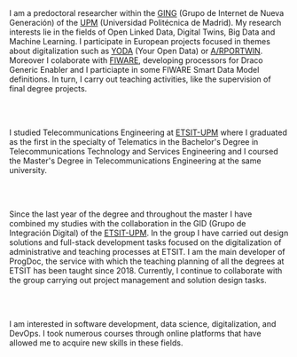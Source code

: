 <p class="heavy-title">

 <br>

 I am a <span class="marked">predoctoral researcher</span> within the <a href='http://ging.github.io/' target='_blank'>GING</a> (Grupo de Internet de Nueva Generación) of the <a href='https://www.upm.es/' target='_blank'>UPM</a> (Universidad Politécnica de Madrid). My research interests lie in the fields of Open Linked Data, Digital Twins, Big Data and Machine Learning. I participate in <span class="marked">European projects</span> focused in themes about digitalization such as <a href='http://yoda.dit.upm.es/' target='_blank'>YODA</a> (Your Open Data) or <a href='https://www.fci3.es/arportwin/' target='_blank'>A/RPORTWIN</a>. Moreover I colaborate with <a href='https://www.fiware.org/' target='_blank'>FIWARE</a>, developing processors for Draco Generic Enabler and I particiapte in some FIWARE Smart Data Model definitions. In turn, I carry out teaching activities, like the supervision of final degree projects.

<br>
<br>

 I studied <span class="marked">Telecommunications Engineering</span> at <a href='https://www.etsit.upm.es/' target='_blank'>ETSIT-UPM</a> where I graduated as the first in the specialty of Telematics in the Bachelor's Degree in Telecommunications Technology and Services Engineering and I coursed the Master's Degree in Telecommunications Engineering at the same university.

<br>
<br>

 Since the last year of the degree and throughout the master I have combined my studies with the collaboration in the <span class="marked">GID</span> (Grupo de Integración Digital) of the <a href='https://www.etsit.upm.es/' target='_blank'>ETSIT-UPM</a>. In the group I have carried out design solutions and full-stack development tasks focused on the digitalization of administrative and teaching processes at ETSIT. I am the main developer of <span class='marked'>ProgDoc</span>, the service with which the teaching planning of all the degrees at ETSIT has been taught since 2018. Currently, I continue to collaborate with the group carrying out project management and solution design tasks.

<br>
<br>

 I am <span class="marked">interested</span> in software development, data science, digitalization, and DevOps. I took numerous courses through online platforms  that have allowed me to acquire new skills in these fields.
</p>